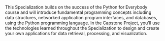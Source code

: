 This Specialization builds on the success of the Python for Everybody course and will introduce fundamental programming concepts including data structures, networked application program interfaces, and databases, using the Python programming language. In the Capstone Project, you’ll use the technologies learned throughout the Specialization to design and create your own applications for data retrieval, processing, and visualization.
